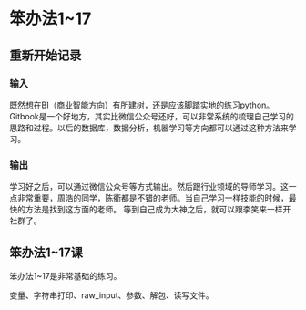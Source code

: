 # 笨办法1~17




## 重新开始记录


### 输入

既然想在BI（商业智能方向）有所建树，还是应该脚踏实地的练习python。Gitbook是一个好地方，其实比微信公众号还好，可以非常系统的梳理自己学习的思路和过程。以后的数据库，数据分析，机器学习等方向都可以通过这种方法来学习。


### 输出

学习好之后，可以通过微信公众号等方式输出。然后跟行业领域的导师学习。这一点非常重要，周浩的同学，陈衢都是不错的老师。当自己学习一样技能的时候，最快的方法是找到这方面的老师。
等到自己成为大神之后，就可以跟李笑来一样开社群了。


## 笨办法1~17课

笨办法1~17是非常基础的练习。

变量、字符串打印、raw_input、参数、解包、读写文件。



